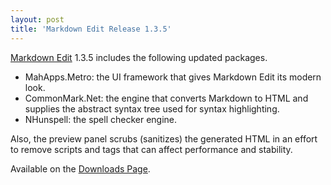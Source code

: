 ```yaml
---
layout: post  
title: 'Markdown Edit Release 1.3.5'
---
```

[Markdown Edit](http://mike-ward.net/markdownedit) 1.3.5 includes the following updated packages.

  - MahApps.Metro: the UI framework that gives Markdown Edit its modern look.
  - CommonMark.Net: the engine that converts Markdown to HTML and supplies the abstract syntax tree used for syntax highlighting.
  - NHunspell: the spell checker engine.

Also, the preview panel scrubs (sanitizes) the generated HTML in an effort to remove scripts and tags that can affect performance and stability.

Available on the [Downloads Page](http://mike-ward.net/downloads).